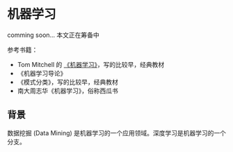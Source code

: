 # 机器学习
comming soon...  本文正在筹备中

参考书籍：
- Tom Mitchell 的 [《机器学习》](https://book.douban.com/subject/1102235/)，写的比较早，经典教材
- 《机器学习导论》
- 《模式分类》，写的比较早，经典教材
- 南大周志华《机器学习》，俗称西瓜书

## 背景
数据挖掘 (Data Mining) 是机器学习的一个应用领域。深度学习是机器学习的一个分支。
